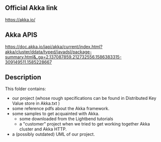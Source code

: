 ## Official Akka link
https://akka.io/

## Akka APIS
https://doc.akka.io/japi/akka/current/index.html?akka/cluster/ddata/typed/javadsl/package-summary.html&_ga=2.137087859.212732556.1586383315-309149511.1585228667

## Description
This folder contains:
- our project (whose rough specifications can be found in Distributed Key Value store in Akka.txt )
- some reference pdfs about the Akka framework.
- some samples to get acquainted with Akka.
    - some downloaded from the Lightbend tutorials
    - a "customer" project when we tried to get working together Akka cluster and Akka HTTP.
- a (possibly outdated) UML of our project.

